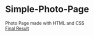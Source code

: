 # Simple-Photo-Page
Photo Page made with HTML and CSS
<br>
<a href='img/Final-result.PNG'>Final Result</a>
